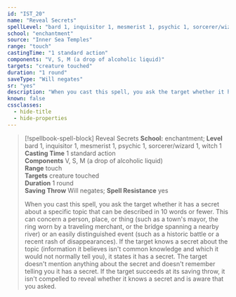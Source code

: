 ```yaml
---
id: "IST_20"
name: "Reveal Secrets"
spellLevel: "bard 1, inquisitor 1, mesmerist 1, psychic 1, sorcerer/wizard 1, witch 1"
school: "enchantment"
source: "Inner Sea Temples"
range: "touch"
castingTime: "1 standard action"
components: "V, S, M (a drop of alcoholic liquid)"
targets: "creature touched"
duration: "1 round"
saveType: "Will negates"
sr: "yes"
description: "When you cast this spell, you ask the target whether it has a secret about a specific topic that can be described in 10 words or fewer. This can concern a person, place, or thing (such as a town's mayor, the ring worn by a traveling merchant, or the bridge spanning a nearby river) or an easily distinguished event (such as a historic battle or a recent rash of disappearances). If the target knows a secret about the topic (information it believes isn't common knowledge and which it would not normally tell you), it states it has a secret. The target doesn't mention anything about the secret and doesn't remember telling you it has a secret. If the target succeeds at its saving throw, it isn't compelled to reveal whether it knows a secret and is aware that you asked."
known: false
cssclasses:
  - hide-title
  - hide-properties
---
```


> [!spellbook-spell-block] Reveal Secrets
> **School:** enchantment; **Level** bard 1, inquisitor 1, mesmerist 1, psychic 1, sorcerer/wizard 1, witch 1
> **Casting Time** 1 standard action  
> **Components** V, S, M (a drop of alcoholic liquid)  
> **Range** touch  
> **Targets** creature touched  
> **Duration** 1 round  
> **Saving Throw** Will negates; **Spell Resistance** yes
> 
> When you cast this spell, you ask the target whether it has a secret about a specific topic that can be described in 10 words or fewer. This can concern a person, place, or thing (such as a town's mayor, the ring worn by a traveling merchant, or the bridge spanning a nearby river) or an easily distinguished event (such as a historic battle or a recent rash of disappearances). If the target knows a secret about the topic (information it believes isn't common knowledge and which it would not normally tell you), it states it has a secret. The target doesn't mention anything about the secret and doesn't remember telling you it has a secret. If the target succeeds at its saving throw, it isn't compelled to reveal whether it knows a secret and is aware that you asked.